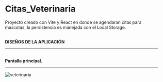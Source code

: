 # Citas_Veterinaria
Proyecto creado con Vite y React en donde se agendaran citas para mascotas, la persistencia es manejada con el Local Storage.

<br>
<b> DISEÑOS DE LA APLICACIÓN</b>

<hr>

<br>
<b> Pantalla principal.</b>

<hr>

![veterinaria](https://github.com/OrlayMolina/Citas_Veterinaria/assets/111409267/54059e25-b4ff-44dd-8b76-d218bd0f7329)


<br>
